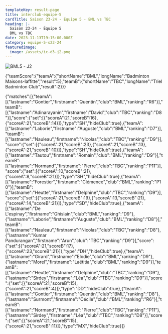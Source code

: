 ```yaml
---
templateKey: result-page
title: interclub-equipe-5
cardTitle: Saison 23-24 - Équipe 5 - BML vs TBC
heading: |-
  Saison 23-24 - Équipe 5
  BML vs TBC
date: 2023-11-13T19:15:00.000Z
category: equipe-5-s23-24
featuredimage:
  image: /assets/ic-d3-j2.png
---
```

![](/assets/ic-d3-j2.png "BML5 - J2")

<teamscoreboard>{"teamScore":{"teamA":{"shortName":"BML","longName":"Badminton Maisons-laffitte","result":5},"teamB":{"shortName":"TBC","longName":"Triel Badminton Club","result":2}}}</teamscoreboard>

<scoreboard>{"matches":[{"teamA":[{"lastname":"Gontier","firstname":"Quentin","club":"BML","ranking":"R6"}],"teamB":[{"lastname":"Adinarayanin","firstname":"David","club":"TBC","ranking":"D8"}],"score":{"set":[{"scoreA":21,"scoreB":16},{"scoreA":21,"scoreB":14}]},"type":"SH","hideClub":true},{"teamA":[{"lastname":"Laborie","firstname":"Auguste","club":"BML","ranking":"D7"}],"teamB":[{"lastname":"Nauleau","firstname":"Nicolas","club":"TBC","ranking":"D9"}],"score":{"set":[{"scoreA":21,"scoreB":23},{"scoreA":21,"scoreB":13},{"scoreA":21,"scoreB":10}]},"type":"SH","hideClub":true},{"teamA":[{"lastname":"Tautou","firstname":"Romain","club":"BML","ranking":"D9"}],"teamB":[{"lastname":"Normand","firstname":"Pierre","club":"TBC","ranking":"P11"}],"score":{"set":[{"scoreA":10,"scoreB":21},{"scoreA":8,"scoreB":21}]},"type":"SH","hideClub":true},{"teamA":[{"lastname":"Forestier","firstname":"Clémence","club":"BML","ranking":"P10"}],"teamB":[{"lastname":"Heutte","firstname":"Delphine","club":"TBC","ranking":"D9"}],"score":{"set":[{"scoreA":21,"scoreB":19},{"scoreA":13,"scoreB":21},{"scoreA":14,"scoreB":21}]},"type":"SD","hideClub":true},{"teamA":[{"lastname":"De L'espinay","firstname":"Ghislain","club":"BML","ranking":"D9"},{"lastname":"Laborie","firstname":"Auguste","club":"BML","ranking":"D8"}],"teamB":[{"lastname":"Nauleau","firstname":"Nicolas","club":"TBC","ranking":"D8"},{"lastname":"Kumar Pandurangan","firstname":"Arun","club":"TBC","ranking":"D9"}],"score":{"set":[{"scoreA":21,"scoreB":17},{"scoreA":23,"scoreB":21}]},"type":"DH","hideClub":true},{"teamA":[{"lastname":"Girard","firstname":"Elodie","club":"BML","ranking":"D9"},{"lastname":"Morel","firstname":"Laëtitia","club":"BML","ranking":"D9"}],"teamB":[{"lastname":"Heutte","firstname":"Delphine","club":"TBC","ranking":"D9"},{"lastname":"Sirdey","firstname":"Léa","club":"TBC","ranking":"D9"}],"score":{"set":[{"scoreA":21,"scoreB":15},{"scoreA":21,"scoreB":4}]},"type":"DD","hideClub":true},{"teamA":[{"lastname":"Gontier","firstname":"Quentin","club":"BML","ranking":"D8"},{"lastname":"Surmont","firstname":"Cécile","club":"BML","ranking":"R6"}],"teamB":[{"lastname":"Normand","firstname":"Pierre","club":"TBC","ranking":"P11"},{"lastname":"Sirdey","firstname":"Léa","club":"TBC","ranking":"D8"}],"score":{"set":[{"scoreA":21,"scoreB":15},{"scoreA":21,"scoreB":11}]},"type":"MX","hideClub":true}]}</scoreboard>